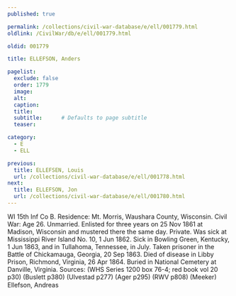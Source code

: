 ```yaml
---
published: true

permalink: /collections/civil-war-database/e/ell/001779.html
oldlink: /CivilWar/db/e/ell/001779.html

oldid: 001779

title: ELLEFSON, Anders

pagelist:
  exclude: false
  order: 1779
  image: 
  alt:
  caption:
  title:
  subtitle:      # Defaults to page subtitle
  teaser:

category: 
  - E 
  - ELL

previous:
  title: ELLEFSEN, Louis
  url: /collections/civil-war-database/e/ell/001778.html  
next:
  title: ELLEFSON, Jon
  url: /collections/civil-war-database/e/ell/001780.html   
---
```

WI 15th Inf Co B. Residence: Mt. Morris, Waushara County, Wisconsin. Civil War: Age 26. Unmarried. Enlisted for three years on 25 Nov 1861 at Madison, Wisconsin and mustered there the same day. Private. Was sick at Mississippi River Island No. 10, 1 Jun 1862. Sick in Bowling Green, Kentucky, 1 Jun 1863, and in Tullahoma, Tennessee, in July. Taken prisoner in the Battle of Chickamauga, Georgia, 20 Sep 1863. Died of disease in Libby Prison, Richmond, Virginia, 26 Apr 1864. Buried in National Cemetery at Danville, Virginia. Sources: (WHS Series 1200 box 76-4; red book vol 20 p30) (Buslett p380) (Ulvestad p277) (Ager p295) (RWV p808) (Meeker) &#147;Ellefson, Andreas&#148;